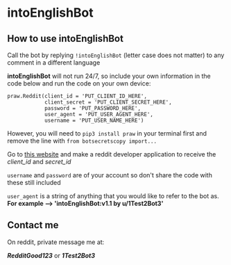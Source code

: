 # intoEnglishBot

## How to use intoEnglishBot

Call the bot by replying `!intoEnglishBot` (letter case does not matter) to any comment in a different language

**intoEnglishBot** will not run 24/7, so include your own information in the code below and run the code on your own device:

```
praw.Reddit(client_id = 'PUT_CLIENT_ID_HERE',
            client_secret = 'PUT_CLIENT_SECRET_HERE',
            password = 'PUT_PASSWORD_HERE',
            user_agent = 'PUT_USER_AGENT_HERE',
            username = 'PUT_USER_NAME_HERE')
```

However, you will need to `pip3 install praw` in your terminal first and remove the line with `from botsecretscopy import...`

Go to [this website](https://www.reddit.com/prefs/apps/) and make a reddit developer application to receive the *client_id* and *secret_id*

`username` and `password` are of your account so don't share the code with these still included

`user_agent` is a string of anything that you would like to refer to the bot as. **For example --> 'intoEnglishBot:v1.1 by u/1Test2Bot3'**


## Contact me

On reddit, private message me at:

***RedditGood123***
or
***1Test2Bot3***
